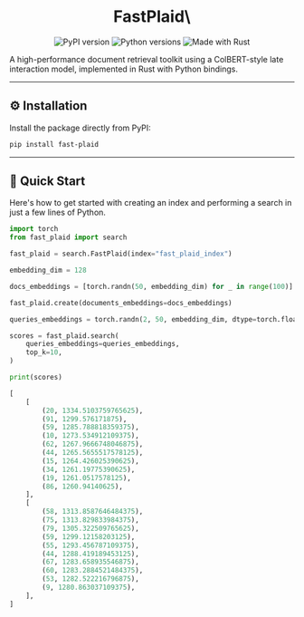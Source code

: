 <div align="center">
<h1>FastPlaid\</h1>
</div>

<p align="center">
<img src="[https://img.shields.io/pypi/v/fast-plaid?style=for-the-badge](https://img.shields.io/pypi/v/fast-plaid?style=for-the-badge)" alt="PyPI version">
<img src="[https://img.shields.io/pypi/pyversions/fast-plaid?style=for-the-badge](https://img.shields.io/pypi/pyversions/fast-plaid?style=for-the-badge)" alt="Python versions">
<img src="[https://img.shields.io/badge/Made%20with-Rust-orange?style=for-the-badge\&logo=rust](https://img.shields.io/badge/Made%20with-Rust-orange?style=for-the-badge&logo=rust)" alt="Made with Rust">
</p>

A high-performance document retrieval toolkit using a ColBERT-style late interaction model, implemented in Rust with Python bindings.

-----

## ⚙️ Installation

Install the package directly from PyPI:

```bash
pip install fast-plaid
```

-----

## 🚀 Quick Start

Here's how to get started with creating an index and performing a search in just a few lines of Python.

```python
import torch
from fast_plaid import search

fast_plaid = search.FastPlaid(index="fast_plaid_index")

embedding_dim = 128

docs_embeddings = [torch.randn(50, embedding_dim) for _ in range(100)]

fast_plaid.create(documents_embeddings=docs_embeddings)

queries_embeddings = torch.randn(2, 50, embedding_dim, dtype=torch.float16)

scores = fast_plaid.search(
    queries_embeddings=queries_embeddings,
    top_k=10,
)

print(scores)
```


```python
[
    [
        (20, 1334.5103759765625),
        (91, 1299.576171875),
        (59, 1285.788818359375),
        (10, 1273.534912109375),
        (62, 1267.9666748046875),
        (44, 1265.5655517578125),
        (15, 1264.426025390625),
        (34, 1261.19775390625),
        (19, 1261.0517578125),
        (86, 1260.94140625),
    ],
    [
        (58, 1313.8587646484375),
        (75, 1313.829833984375),
        (79, 1305.322509765625),
        (59, 1299.12158203125),
        (55, 1293.456787109375),
        (44, 1288.419189453125),
        (67, 1283.658935546875),
        (60, 1283.2884521484375),
        (53, 1282.522216796875),
        (9, 1280.863037109375),
    ],
]
```
